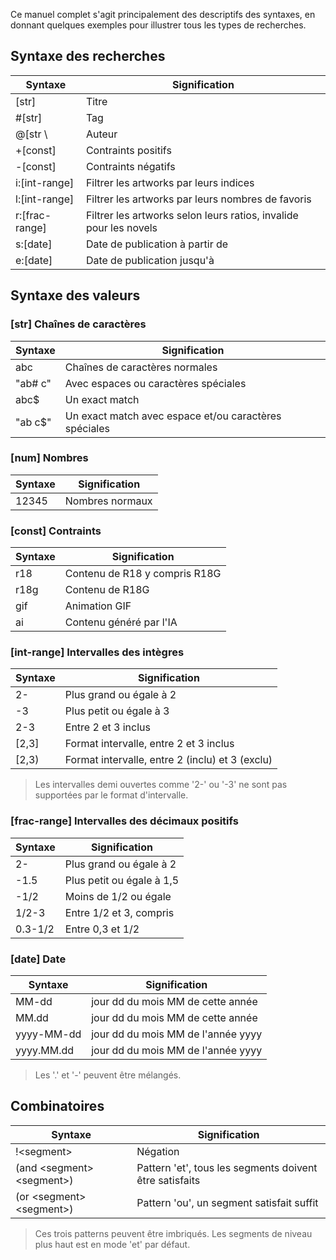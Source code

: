 Ce manuel complet s'agit principalement des descriptifs des syntaxes, en donnant quelques exemples pour illustrer
tous les types de recherches.

## Syntaxe des recherches

| Syntaxe                                                                            | Signification                                                     |
| ---------------------------------------------------------------------------------- | ----------------------------------------------------------------- |
| [str]                          | Titre                                                             |
| #[str]                         | Tag                                                               |
| @[str \\                                  | Auteur                                                            |
| +[const]                       | Contraints positifs                                               |
| -[const]                       | Contraints négatifs                                               |
| i:[int-range]  | Filtrer les artworks par leurs indices                            |
| l:[int-range]  | Filtrer les artworks par leurs nombres de favoris                 |
| r:[frac-range] | Filtrer les artworks selon leurs ratios, invalide pour les novels |
| s:[date]       | Date de publication à partir de                                   |
| e:[date]       | Date de publication jusqu'à                                       |

## Syntaxe des valeurs

### [str] Chaînes de caractères

| Syntaxe | Signification                                         |
| ------- | ----------------------------------------------------- |
| abc     | Chaînes de caractères normales                        |
| "ab# c" | Avec espaces ou caractères spéciales                  |
| abc$    | Un exact match                                        |
| "ab c$" | Un exact match avec espace et/ou caractères spéciales |

### [num] Nombres

| Syntaxe | Signification   |
| ------- | --------------- |
| 12345   | Nombres normaux |

### [const] Contraints

| Syntaxe | Signification                 |
| ------- | ----------------------------- |
| r18     | Contenu de R18 y compris R18G |
| r18g    | Contenu de R18G               |
| gif     | Animation GIF                 |
| ai      | Contenu généré par l'IA       |

### [int-range] Intervalles des intègres

| Syntaxe                                                   | Signification                                                                         |
| --------------------------------------------------------- | ------------------------------------------------------------------------------------- |
| 2-                                                        | Plus grand ou égale à 2                                                               |
| -3                                                        | Plus petit ou égale à 3                                                               |
| 2-3                                                       | Entre 2 et 3 inclus                                                                   |
| [2,3] | Format intervalle, entre 2 et 3 inclus                                                |
| \[2,3)                         | Format intervalle, entre 2 (inclu) et 3 (exclu) |

> Les intervalles demi ouvertes comme '2-' ou '-3' ne sont pas supportées par le format d'intervalle.

### [frac-range] Intervalles des décimaux positifs

| Syntaxe                 | Signification             |
| ----------------------- | ------------------------- |
| 2-                      | Plus grand ou égale à 2   |
| -1.5    | Plus petit ou égale à 1,5 |
| -1/2                    | Moins de 1/2 ou égale     |
| 1/2-3                   | Entre 1/2 et 3, compris   |
| 0.3-1/2 | Entre 0,3 et 1/2          |

### [date] Date

| Syntaxe                                    | Signification                      |
| ------------------------------------------ | ---------------------------------- |
| MM-dd                                      | jour dd du mois MM de cette année  |
| MM.dd                      | jour dd du mois MM de cette année  |
| yyyy-MM-dd                                 | jour dd du mois MM de l'année yyyy |
| yyyy.MM.dd | jour dd du mois MM de l'année yyyy |

> Les '.' et '-' peuvent être mélangés.

## Combinatoires

| Syntaxe                                          | Signification                                           |
| ------------------------------------------------ | ------------------------------------------------------- |
| !\<segment>                                     | Négation                                                |
| (and \<segment> \<segment>) | Pattern 'et', tous les segments doivent être satisfaits |
| (or \<segment> \<segment>)  | Pattern 'ou', un segment satisfait suffit               |

> Ces trois patterns peuvent être imbriqués. Les segments de niveau plus haut est en mode 'et' par défaut.
